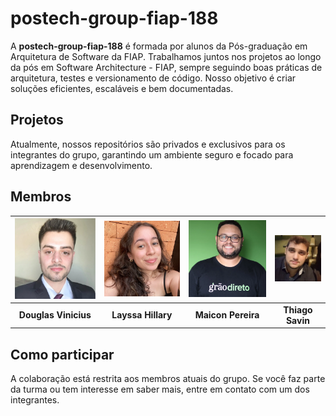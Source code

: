 # **postech-group-fiap-188**
A **postech-group-fiap-188** é formada por alunos da Pós-graduação em Arquitetura de Software da FIAP. Trabalhamos juntos nos projetos ao longo da pós em Software Architecture - FIAP, sempre seguindo boas práticas de arquitetura, testes e versionamento de código. Nosso objetivo é criar soluções eficientes, escaláveis e bem documentadas.

## Projetos
Atualmente, nossos repositórios são privados e exclusivos para os integrantes do grupo, garantindo um ambiente seguro e focado para aprendizagem e desenvolvimento.

## Membros

| [![Douglas Vinicius](assets/membro1.jpg)](assets/membro1.jpg) | [![Layssa Hillary](assets/membro2.jpg)](assets/membro2.jpg) | [![Maicon Pereira](assets/membro3.jpg)](assets/membro3.jpg) | [![Thiago Savin](assets/membro4.jpg)](assets/membro4.jpg) |
|:---:|:---:|:---:|:---:|
| **Douglas Vinicius** | **Layssa Hillary** | **Maicon Pereira** | **Thiago Savin** |

## Como participar
A colaboração está restrita aos membros atuais do grupo. Se você faz parte da turma ou tem interesse em saber mais, entre em contato com um dos integrantes.